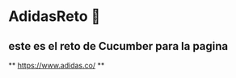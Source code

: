 # AdidasReto 🚀


## este es el reto de Cucumber para la pagina 

   ** https://www.adidas.co/ **
   
   
   

